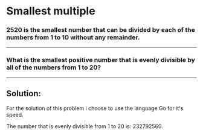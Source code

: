 # Smallest multiple
### 2520 is the smallest number that can be divided by each of the numbers from 1 to 10 without any remainder.

---

### What is the smallest positive number that is evenly divisible by all of the numbers from 1 to 20?

---

## Solution:
For the solution of this problem i choose to use the language Go for it's speed.

The number that is evenly divisible from 1 to 20 is: 232792560.